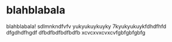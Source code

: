 # blahblabala
blahblabala!
sdlmnkndfvfv
yukyukuykuyky
7kyukyukuykfdhdfhfd
dfgdhdfhgdf
dfbdfbdfbdfbdfb
xcvcxvxcvxcvfgbfgbfgbfg
